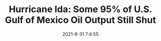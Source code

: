 ---
"title": "Hurricane Ida: Some 95% of U.S. Gulf of Mexico Oil Output Still Shut"
"date": "2021-8-31 7:4:55"
"feed_name": "OEDIGITAL"
"feed_website": "https://www.oedigital.com/"
"feed_rss": "https://www.oedigital.com/technology/safety-security?format=feed"
"link": "https://www.oedigital.com/news/490250-hurricane-ida-some-95-of-u-s-gulf-of-mexico-oil-output-still-shut"
"file": "_posts/2021-1-1-b1c0cea2098728f34a0b869e001c4fe4aaf5ff97.md"
"accident": "0"
"drilling": "0"
---